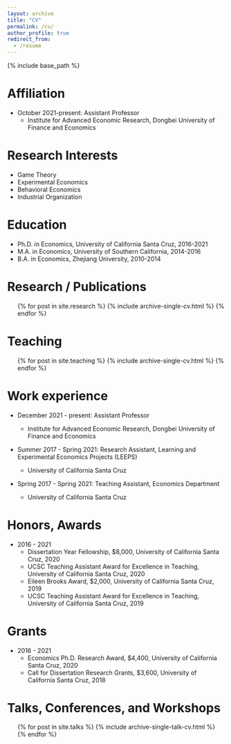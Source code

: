 ```yaml
---
layout: archive
title: "CV"
permalink: /cv/
author_profile: true
redirect_from:
  - /resume
---
```


{% include base_path %}

Affiliation
======
* October 2021-present: Assistant Professor
   * Institute for Advanced Economic Research, Dongbei University of Finance and Economics


Research Interests
======
* Game Theory
* Experimental Economics
* Behavioral Economics
* Industrial Organization


Education
======
* Ph.D. in Economics, University of California Santa Cruz, 2016-2021
* M.A. in Economics, University of Southern California, 2014-2016
* B.A. in Economics, Zhejiang University, 2010-2014


Research / Publications
=======================
  <ul>{% for post in site.research %}
    {% include archive-single-cv.html %}
  {% endfor %}</ul>


Teaching
======
  <ul>{% for post in site.teaching %}
    {% include archive-single-cv.html %}
  {% endfor %}</ul>


Work experience
======
* December 2021 - present: Assistant Professor
   * Institute for Advanced Economic Research, Dongbei University of Finance and Economics

* Summer 2017 - Spring 2021: Research Assistant, Learning and Experimental Economics Projects (LEEPS)
   * University of California Santa Cruz

* Spring 2017 - Spring 2021: Teaching Assistant, Economics Department
   * University of California Santa Cruz


Honors, Awards
======
* 2016 - 2021
   * Dissertation Year Fellowship, $8,000, University of California Santa Cruz, 2020
   * UCSC Teaching Assistant Award for Excellence in Teaching, University of California Santa Cruz, 2020
   * Eileen Brooks Award, $2,000, University of California Santa Cruz, 2019
   * UCSC Teaching Assistant Award for Excellence in Teaching, University of California Santa Cruz, 2019


Grants
======
* 2016 - 2021
   * Economics Ph.D. Research Award, $4,400, University of California Santa Cruz, 2020
   * Call for Dissertation Research Grants, $3,600, University of California Santa Cruz, 2018


Talks, Conferences, and Workshops
======
  <ul>{% for post in site.talks %}
    {% include archive-single-talk-cv.html %}
  {% endfor %}</ul>
